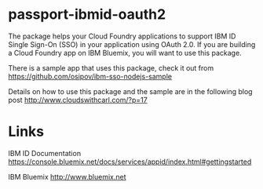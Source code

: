 passport-ibmid-oauth2
=====================

The package helps your Cloud Foundry applications to support IBM ID Single Sign-On (SSO) in your application using OAuth 2.0. If you are building a Cloud Foundry app on IBM Bluemix, you will want to use this package.

There is a sample app that uses this package, check it out from https://github.com/osipov/ibm-sso-nodejs-sample

Details on how to use this package and the sample are in the following blog post http://www.cloudswithcarl.com/?p=17

Links
=====

IBM ID Documentation
https://console.bluemix.net/docs/services/appid/index.html#gettingstarted

IBM Bluemix
http://www.bluemix.net
